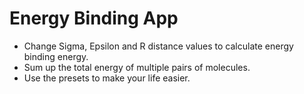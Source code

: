 # Energy Binding App

* Change Sigma, Epsilon and R distance values to calculate energy binding energy.
* Sum up the total energy of multiple pairs of molecules.
* Use the presets to make your life easier. 
